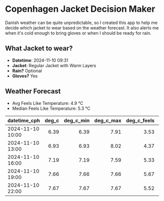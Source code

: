 
# Copenhagen Jacket Decision Maker

Danish weather can be quite unpredictable, so I created this app to help me decide which jacket to wear based on the weather forecast. 
It also alerts me when it's cold enough to bring gloves or when I should be ready for rain.

## What Jacket to wear?

- **Datetime**: 2024-11-10 09:31
- **Jacket**: Regular Jacket with Warm Layers
- **Rain?** Optional
- **Gloves?** Yes

## Weather Forecast
- Avg Feels Like Temperature: 4.9 °C
- Median Feels Like Temperature: 5.3 °C

| datetime_cph     |   deg_c |   deg_c_min |   deg_c_max |   deg_c_feels | weather   | wind   | rain   |
|:-----------------|--------:|------------:|------------:|--------------:|:----------|:-------|:-------|
| 2024-11-10 10:00 |    6.39 |        6.39 |        7.91 |          3.53 | Clouds    | Low    | None   |
| 2024-11-10 13:00 |    6.93 |        6.93 |        8.02 |          4.37 | Clouds    | Low    | None   |
| 2024-11-10 16:00 |    7.19 |        7.19 |        7.59 |          5.33 | Clouds    | Low    | None   |
| 2024-11-10 19:00 |    7.66 |        7.66 |        7.66 |          5.67 | Clouds    | Low    | None   |
| 2024-11-10 22:00 |    7.67 |        7.67 |        7.67 |          5.52 | Rain      | Low    | Low    |
        